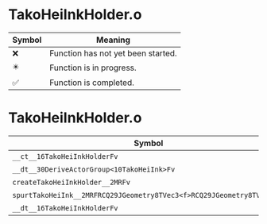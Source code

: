 # TakoHeiInkHolder.o
| Symbol | Meaning 
| ------------- | ------------- 
| :x: | Function has not yet been started. 
| :eight_pointed_black_star: | Function is in progress. 
| :white_check_mark: | Function is completed. 


# TakoHeiInkHolder.o
| Symbol | Decompiled? |
| ------------- | ------------- |
| `__ct__16TakoHeiInkHolderFv` | :x: |
| `__dt__30DeriveActorGroup<10TakoHeiInk>Fv` | :x: |
| `createTakoHeiInkHolder__2MRFv` | :x: |
| `spurtTakoHeiInk__2MRFRCQ29JGeometry8TVec3<f>RCQ29JGeometry8TVec3<f>` | :x: |
| `__dt__16TakoHeiInkHolderFv` | :x: |
